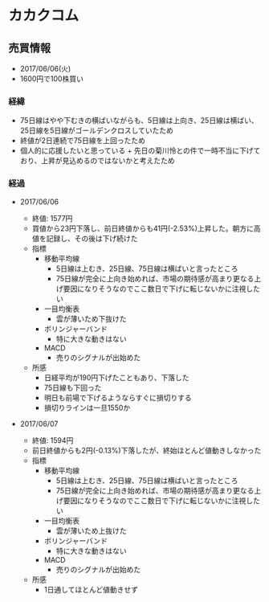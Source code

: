 # カカクコム
## 売買情報
- 2017/06/06(火)
- 1600円で100株買い

### 経緯
- 75日線はやや下むきの横ばいながらも、5日線は上向き、25日線は横ばい、25日線を5日線がゴールデンクロスしていたため
- 終値が2日連続で75日線を上回ったため
- 個人的に応援したいと思っている + 先日の菊川怜との件で一時不当に下げており、上昇が見込めるのではないかと考えたため

### 経過
- 2017/06/06
    - 終値: 1577円
    - 買値から23円下落し、前日終値からも41円(-2.53%)上昇した。朝方に高値を記録し、その後は下げ続けた
    - 指標
      - 移動平均線
        - 5日線は上むき、25日線、75日線は横ばいと言ったところ
        - 75日線が完全に上向き始めれば、市場の期待感が高まり更なる上げ要因になりそうなのでここ数日で下げに転じないかに注視したい
      - 一目均衡表
        - 雲が薄いため下抜けた
      - ボリンジャーバンド
        - 特に大きな動きはない
      - MACD
        - 売りのシグナルが出始めた
    - 所感
      - 日経平均が190円下げたこともあり、下落した
      - 75日線も下回った
      - 明日も前場で下げるようならすぐに損切りする
      - 損切りラインは一旦1550か

- 2017/06/07
    - 終値: 1594円
    - 前日終値からも2円(-0.13%)下落したが、終始ほとんど値動きしなかった
    - 指標
      - 移動平均線
        - 5日線は上むき、25日線、75日線は横ばいと言ったところ
        - 75日線が完全に上向き始めれば、市場の期待感が高まり更なる上げ要因になりそうなのでここ数日で下げに転じないかに注視したい
      - 一目均衡表
        - 雲が薄いため上抜けた
      - ボリンジャーバンド
        - 特に大きな動きはない
      - MACD
        - 売りのシグナルが出始めた
    - 所感
      - 1日通してほとんど値動きせず
